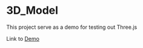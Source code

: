 # 3D_Model
This project serve as a demo for testing out Three.js

Link to [Demo](https://boegle.github.io/3D_Model/index.html)